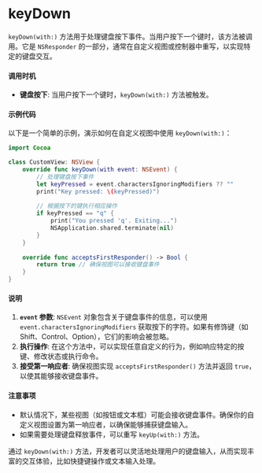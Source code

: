 # keyDown

`keyDown(with:)` 方法用于处理键盘按下事件。当用户按下一个键时，该方法被调用。它是 `NSResponder` 的一部分，通常在自定义视图或控制器中重写，以实现特定的键盘交互。

#### 调用时机

* **键盘按下**: 当用户按下一个键时，`keyDown(with:)` 方法被触发。

#### 示例代码

以下是一个简单的示例，演示如何在自定义视图中使用 `keyDown(with:)`：

```swift
import Cocoa

class CustomView: NSView {
    override func keyDown(with event: NSEvent) {
        // 处理键盘按下事件
        let keyPressed = event.charactersIgnoringModifiers ?? ""
        print("Key pressed: \(keyPressed)")
        
        // 根据按下的键执行相应操作
        if keyPressed == "q" {
            print("You pressed 'q'. Exiting...")
            NSApplication.shared.terminate(nil)
        }
    }
    
    override func acceptsFirstResponder() -> Bool {
        return true // 确保视图可以接收键盘事件
    }
}
```

#### 说明

1. **`event` 参数**: `NSEvent` 对象包含关于键盘事件的信息，可以使用 `event.charactersIgnoringModifiers` 获取按下的字符。如果有修饰键（如 Shift、Control、Option），它们的影响会被忽略。
2. **执行操作**: 在这个方法中，可以实现任意自定义的行为，例如响应特定的按键、修改状态或执行命令。
3. **接受第一响应者**: 确保视图实现 `acceptsFirstResponder()` 方法并返回 `true`，以使其能够接收键盘事件。

#### 注意事项

* 默认情况下，某些视图（如按钮或文本框）可能会接收键盘事件。确保你的自定义视图设置为第一响应者，以确保能够捕获键盘输入。
* 如果需要处理键盘释放事件，可以重写 `keyUp(with:)` 方法。

通过 `keyDown(with:)` 方法，开发者可以灵活地处理用户的键盘输入，从而实现丰富的交互体验，比如快捷键操作或文本输入处理。
